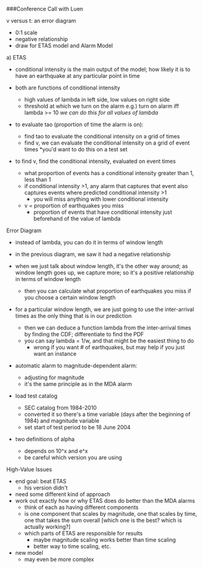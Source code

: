 ###Conference Call with Luen

v versus t: an error diagram
- 0:1 scale
- negative relationship
- draw for ETAS model and Alarm Model

a) ETAS
- conditional intensity is the main output of the model; how likely it is to have an earthquake at any particular point in time
- both are functions of conditional intensity
	- high values of lambda in left side, low values on right side
	- threshold at which we turn on the alarm
	e.g.) turn on alarm iff lambda >= 10
	*we can do this for all values of lambda*

- to evaluate tao (proportion of time the alarm is on): 
	- find tao to evaluate the conditional intensity on a grid of times
	- find v, we can evaluate the conditional intensity on a grid of event times
	*you'd want to do this on a test set

- to find v, find the conditional intensity, evaluated on event times
	- what proportion of events has a conditional intensity greater than 1, less than 1
	- if conditional intensity >1, any alarm that captures that event also captures events where predicted conditional intensity >1
		- you will miss anything with lower conditional intensity
	* v = proportion of earthquakes you miss
		- proportion of events that have conditional intensity just beforehand of the value of 
                        lambda

Error Diagram
- instead of lambda, you can do it in terms of window length
- in the previous diagram, we saw it had a negative relationship
- when we just talk about window length, it's the other way around; as window length goes up, we capture more; so it's a positive relationship in terms of window length
	- then you can calculate what proportion of earthquakes you miss if you choose a certain window length

- for a particular window length, we are just going to use the inter-arrival times as the only thing that is in our prediction
	- then we can deduce a function lambda from the inter-arrival times by finding the CDF; differentiate to find the PDF
	- you can say lambda = 1/w, and that might be the easiest thing to do
		- wrong if you want # of earthquakes, but may help if you just want an instance

- automatic alarm to magnitude-dependent alarm:
	- adjusting for magnitude
	- it's the same principle as in the MDA alarm

- load test catalog
	- SEC catalog from 1984-2010
	- converted it so there's a time variable (days after the beginning of 1984) and magnitude variable
	- set start of test period to be 18 June 2004

- two definitions of alpha
	- depends on 10^x and e^x
	- be careful which version you are using

High-Value Issues
- end goal: beat ETAS
	- his version didn't
- need some different kind of approach
- work out exactly how or why ETAS does do better than the MDA alarms
	- think of each as having different components
	- is one component that scales by magnitude, one that scales by time, one that takes the sum overall [which one is the best? which is actually working?]
	- which parts of ETAS are responsible for results
		- maybe magnitude scaling works better than time scaling
		- better way to time scaling, etc.
- new model
	- may even be more complex

